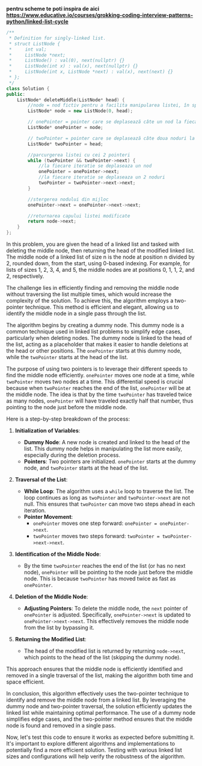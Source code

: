**pentru scheme te poti inspira de aici https://www.educative.io/courses/grokking-coding-interview-patterns-python/linked-list-cycle**

```cpp
/**
 * Definition for singly-linked list.
 * struct ListNode {
 *     int val;
 *     ListNode *next;
 *     ListNode() : val(0), next(nullptr) {}
 *     ListNode(int x) : val(x), next(nullptr) {}
 *     ListNode(int x, ListNode *next) : val(x), next(next) {}
 * };
 */
class Solution {
public:
    ListNode* deleteMiddle(ListNode* head) {
        //node = nod fictiv pentru a facilita manipularea listei, în special la ștergerea nodurilor.
        ListNode* node = new ListNode(0, head);

        // onePointer = pointer care se deplasează câte un nod la fiecare iterație.
        ListNode* onePointer = node;

        // twoPointer = pointer care se deplasează câte doua noduri la fiecare iterație.
        ListNode* twoPointer = head;

        //parcurgerea listei cu cei 2 pointeri
        while (twoPointer && twoPointer->next) {
            //la fiecare iteratie se deplaseaza un nod
            onePointer = onePointer->next;
            //la fiecare iteratie se deplaseaza un 2 noduri
            twoPointer = twoPointer->next->next;
        }

        //stergerea nodului din mijloc
        onePointer->next = onePointer->next->next;

        //returnarea capului listei modificate
        return node->next;
    }
};

```

In this problem, you are given the head of a linked list and tasked with deleting the middle node, then returning the head of the modified linked list. The middle node of a linked list of size n is the node at position n divided by 2, rounded down, from the start, using 0-based indexing. For example, for lists of sizes 1, 2, 3, 4, and 5, the middle nodes are at positions 0, 1, 1, 2, and 2, respectively.

The challenge lies in efficiently finding and removing the middle node without traversing the list multiple times, which would increase the complexity of the solution. To achieve this, the algorithm employs a two-pointer technique. This method is efficient and elegant, allowing us to identify the middle node in a single pass through the list.

The algorithm begins by creating a dummy node. This dummy node is a common technique used in linked list problems to simplify edge cases, particularly when deleting nodes. The dummy node is linked to the head of the list, acting as a placeholder that makes it easier to handle deletions at the head or other positions. The `onePointer` starts at this dummy node, while the `twoPointer` starts at the head of the list. 

The purpose of using two pointers is to leverage their different speeds to find the middle node efficiently. `onePointer` moves one node at a time, while `twoPointer` moves two nodes at a time. This differential speed is crucial because when `twoPointer` reaches the end of the list, `onePointer` will be at the middle node. The idea is that by the time `twoPointer` has traveled twice as many nodes, `onePointer` will have traveled exactly half that number, thus pointing to the node just before the middle node.

Here is a step-by-step breakdown of the process:

1. **Initialization of Variables**:
   - **Dummy Node**: A new node is created and linked to the head of the list. This dummy node helps in manipulating the list more easily, especially during the deletion process.
   - **Pointers**: Two pointers are initialized. `onePointer` starts at the dummy node, and `twoPointer` starts at the head of the list.

2. **Traversal of the List**:
   - **While Loop**: The algorithm uses a `while` loop to traverse the list. The loop continues as long as `twoPointer` and `twoPointer->next` are not null. This ensures that `twoPointer` can move two steps ahead in each iteration.
   - **Pointer Movement**:
     - `onePointer` moves one step forward: `onePointer = onePointer->next`.
     - `twoPointer` moves two steps forward: `twoPointer = twoPointer->next->next`.

3. **Identification of the Middle Node**:
   - By the time `twoPointer` reaches the end of the list (or has no next node), `onePointer` will be pointing to the node just before the middle node. This is because `twoPointer` has moved twice as fast as `onePointer`.

4. **Deletion of the Middle Node**:
   - **Adjusting Pointers**: To delete the middle node, the `next` pointer of `onePointer` is adjusted. Specifically, `onePointer->next` is updated to `onePointer->next->next`. This effectively removes the middle node from the list by bypassing it.

5. **Returning the Modified List**:
   - The head of the modified list is returned by returning `node->next`, which points to the head of the list (skipping the dummy node).

This approach ensures that the middle node is efficiently identified and removed in a single traversal of the list, making the algorithm both time and space efficient.

In conclusion, this algorithm effectively uses the two-pointer technique to identify and remove the middle node from a linked list. By leveraging the dummy node and two-pointer traversal, the solution efficiently updates the linked list while maintaining optimal performance. The use of a dummy node simplifies edge cases, and the two-pointer method ensures that the middle node is found and removed in a single pass.

Now, let's test this code to ensure it works as expected before submitting it. It's important to explore different algorithms and implementations to potentially find a more efficient solution. Testing with various linked list sizes and configurations will help verify the robustness of the algorithm.